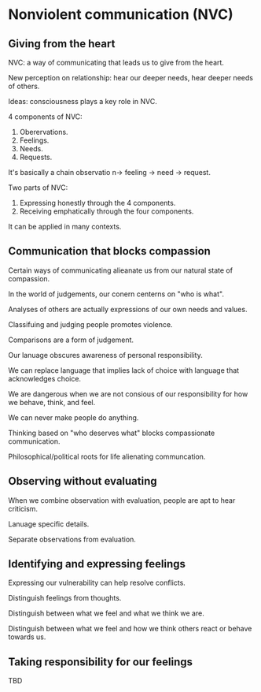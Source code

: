 # Nonviolent communication (NVC)

## Giving from the heart

NVC: a way of communicating that leads us to give from the heart.

New perception on relationship: hear our deeper needs, hear deeper needs of others.

Ideas: consciousness plays a key role in NVC.

4 components of NVC:

1.  Oberervations.
2.  Feelings.
3.  Needs.
4.  Requests.

It's basically a chain observatio n-> feeling -> need -> request.

Two parts of NVC:

1.  Expressing honestly through the 4 components.
2.  Receiving emphatically through the four components.

It can be applied in many contexts.

## Communication that blocks compassion

Certain ways of communicating alieanate us from our natural state of compassion.

In the world of judgements, our conern centerns on "who is what".

Analyses of others are actually expressions of our own needs and values.

Classifuing and judging people promotes violence.

Comparisons are a form of judgement.

Our lanuage obscures awareness of personal responsibility.

We can replace language that implies lack of choice with language that acknowledges choice.

We are dangerous when we are not consious of our responsibility for how we behave, think, and feel.

We can never make people do anything.

Thinking based on "who deserves what" blocks compassionate communication.

Philosophical/political roots for life alienating communcation.

## Observing without evaluating

When we combine observation with evaluation, people are apt to hear criticism.

Lanuage specific details.

Separate observations from evaluation.

## Identifying and expressing feelings

Expressing our vulnerability can help resolve conflicts.

Distinguish feelings from thoughts.

Distinguish between what we feel and what we think we are.

Distinguish between what we feel and how we think others react or behave towards us.

## Taking responsibility for our feelings

TBD
